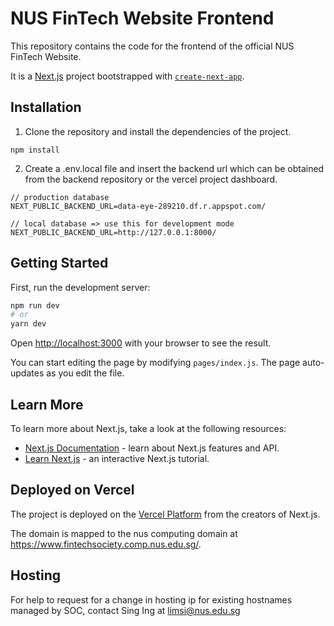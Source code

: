 # NUS FinTech Website Frontend

This repository contains the code for the frontend of the official NUS FinTech Website.

It is a [Next.js](https://nextjs.org/) project bootstrapped with [`create-next-app`](https://github.com/vercel/next.js/tree/canary/packages/create-next-app).

## Installation

1. Clone the repository and install the dependencies of the project.
```
npm install
```

2. Create a .env.local file and insert the backend url which can be obtained from the backend repository or the vercel project dashboard.
```
// production database
NEXT_PUBLIC_BACKEND_URL=data-eye-289210.df.r.appspot.com/

// local database => use this for development mode
NEXT_PUBLIC_BACKEND_URL=http://127.0.0.1:8000/
```

## Getting Started

First, run the development server:

```bash
npm run dev
# or
yarn dev
```

Open [http://localhost:3000](http://localhost:3000) with your browser to see the result.

You can start editing the page by modifying `pages/index.js`. The page auto-updates as you edit the file.

## Learn More

To learn more about Next.js, take a look at the following resources:

- [Next.js Documentation](https://nextjs.org/docs) - learn about Next.js features and API.
- [Learn Next.js](https://nextjs.org/learn) - an interactive Next.js tutorial.

## Deployed on Vercel

The project is deployed on the [Vercel Platform](https://vercel.com/import?utm_medium=default-template&filter=next.js&utm_source=create-next-app&utm_campaign=create-next-app-readme) from the creators of Next.js.

The domain is mapped to the nus computing domain at https://www.fintechsociety.comp.nus.edu.sg/.

## Hosting

For help to request for a change in hosting ip for existing hostnames managed by SOC, contact Sing Ing at limsi@nus.edu.sg
